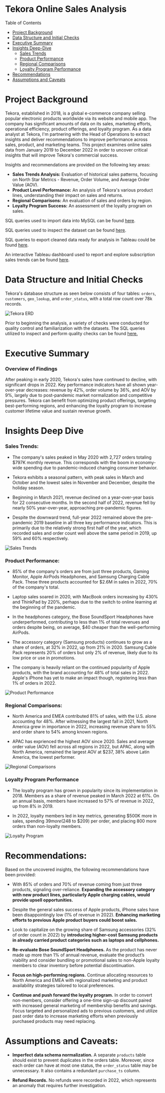 # Tekora Online Sales Analysis


Table of Contents

- [Project Background](#project-background)
- [Data Structure and Initial Checks](#data-structure-and-initial-checks)
- [Executive Summary](#executive-summary)
- [Insights Deep-Dive](#insights-deep-dive)
    - [Sales Trends](#sales-trends)
    - [Product Performance](#product-performance)
    - [Regional Comparisons](#regional-comparisons)
    - [Loyalty Program Performance](#loyalty-program-performance)
- [Recommendations](#recommendations)
- [Assumptions and Caveats](#assumptions-and-caveats)




# Project Background
Tekora, established in 2018, is a global e-commerce company selling popular electronic products worldwide via its website and mobile app. The company has significant amounts of data on its sales, marketing efforts, operational efficiency, product offerings, and loyalty program. As a data analyst at Tekora, I'm partnering with the Head of Operations to extract insights and deliver recommendations to improve performance across sales, product, and marketing teams. This project examines online sales data from January 2019 to December 2022 in order to uncover critical insights that will improve Tekora's commercial success. 

Insights and recommendations are provided on the following key areas:

- **Sales Trends Analysis:** Evaluation of historical sales patterns, focusing on North Star Metrics - Revenue, Order Volume, and Average Order Value (AOV).
- **Product Level Performance:** An analysis of Tekora's various product lines, understanding their impact on sales and returns.
- **Regional Comparisons:** An evaluation of sales and orders by region.
- **Loyalty Program Success:** An assessment of the loyalty program on sales.


SQL queries used to import data into MySQL can be found [here](https://github.com/hiepnguyenbg/Tekora-Online-Sales-Analysis/blob/main/assets/Dataset%20Import.sql). 

SQL queries used to inspect the dataset can be found [here](https://github.com/hiepnguyenbg/Tekora-Online-Sales-Analysis/blob/main/assets/Initial%20Data%20Checks.sql).  

SQL queries to export cleaned data ready for analysis in Tableau could be found [here](https://github.com/hiepnguyenbg/Tekora-Online-Sales-Analysis/blob/main/assets/Cleaning%20Data%20for%20Analysis.sql).  

An interactive Tableau dashboard used to report and explore subscription sales trends can be found [here](https://public.tableau.com/app/profile/hiepnguyenbg/viz/TekoraSalesAnalysis/TrendDashboard).

# Data Structure and Initial Checks

Tekora's database structure as seen below consists of four tables: `orders`, `customers`, `geo_lookup`, and `order_status`, with a total row count over 78k records.

![Tekora ERD](https://github.com/hiepnguyenbg/Tekora-Online-Sales-Analysis/blob/main/assets/Tekora%20ERD.jpg)

Prior to beginning the analysis, a variety of checks were conducted for quality control and familiarization with the datasets. The SQL queries utilized to inspect and perform quality checks can be found [here.](https://github.com/hiepnguyenbg/Tekora-Online-Sales-Analysis/blob/main/assets/Initial%20Data%20Checks.sql)


# Executive Summary

### Overview of Findings

After peaking in early 2020, Tekora's sales have continued to decline, with significant drops in 2022. Key performance indicators have all shown year-over-year decreases: revenue by 42%, order volume by 36%, and AOV by 9%, largely due to post-pandemic market normalization and competitive pressures. Tekora can benefit from optimizing product offerings, targeting best-performing regions, and enhancing the loyalty program to increase customer lifetime value and sustain revenue growth.


# Insights Deep Dive

### Sales Trends:

* The company's sales peaked in May 2020 with 2,727 orders totaling $797K monthly revenue. This corresponds with the boom in economy-wide spending due to pandemic-induced changing consumer behavior.

* Tekora exhibits a seasonal pattern, with peak sales in March and October and the lowest sales in November and December, despite the holiday season.
  
* Beginning in March 2021, revenue declined on a year-over-year basis for 22 consecutive months. In the second half of 2022, revenue fell by nearly 50% year-over-year, approaching pre-pandemic figures.
  
* Despite the downward trend, full-year 2022 remained above the pre-pandemic 2019 baseline in all three key performance indicators. This is primarily due to the relatively strong first half of the year, which recorded sales and order count well above the same period in 2019, up 59% and 60% respectively.
  

![Sales Trends](https://github.com/hiepnguyenbg/Tekora-Online-Sales-Analysis/blob/main/assets/Trend%20Dashboard.png)


### Product Performance:

* 85% of the company's orders are from just three products, Gaming Monitor, Apple AirPods Headphones, and Samsung Charging Cable Pack. These three products accounted for $2.6M in sales in 2022, 70% of the company's total.
  
* Laptop sales soared in 2020, with MacBook orders increasing by 430% and ThinkPad by 220%, perhaps due to the switch to online learning at the beginning of the pandemic. 

* In the headphones category, the Bose SoundSport Headphones have underperformed, contributing to less than 1% of total revenues and orders despite being, on average, $40 cheaper than the well-performing AirPods.
  
* The accessory category (Samsung products) continues to grow as a share of orders, at 32% in 2022, up from 21% in 2020. Samsung Cable Pack represents 20% of orders but only 2% of revenue, likely due to its low price or use in promotions.
  
* The company is heavily reliant on the continued popularity of Apple products, with the brand accounting for 48% of total sales in 2022. Apple's iPhone has yet to make an impact though, registering less than 1% of orders in 2022.

![Product Performance](https://github.com/hiepnguyenbg/Tekora-Online-Sales-Analysis/blob/main/assets/Product%20Dashboard.png)



### Regional Comparisons:

* North America and EMEA contributed 81% of sales, with the U.S. alone accounting for 48%. After witnessing the largest fall in 2021, North America grew in importance in 2022, increasing revenue share to 55% and order share to 54% among known regions.
  
* APAC has exprienced the highest AOV since 2020. Sales and average order value (AOV) fell across all regions in 2022, but APAC, along with North America, remained the largest AOV at $237, 38% above Latin America, the lowest performer.
  


![Regional Comparisons](https://github.com/hiepnguyenbg/Tekora-Online-Sales-Analysis/blob/main/assets/Region%20Dashboard.png)


### Loyalty Program Performance

* The loyalty program has grown in popularity since its implementation in 2018. Members as a share of revenue peaked in March 2022 at 61%. On an annual basis, members have increased to 57% of revenue in 2022, up from 8% in 2019.
  
* In 2022, loyalty members led in key metrics, generating $500K more in sales, spending $39 more ($248 to $209) per order, and placing 800 more orders than non-loyalty members.
  

![Loyalty Program](https://github.com/hiepnguyenbg/Tekora-Online-Sales-Analysis/blob/main/assets/Loyalty%20Dashboard.png)




# Recommendations:

Based on the uncovered insights, the following recommendations have been provided: 

* With 85% of orders and 70% of revenue coming from just three products, signaling over-reliance. **Expanding the accessory category with new product lines, particularly Apple charging cables, would provide upsell opportunities.**
  
* Despite the general sales success of Apple products, iPhone sales have been disappointingly low (1% of revenue in 2022). **Enhancing marketing efforts to previous Apple product buyers could boost sales.**
  
* Look to capitalize on the growing share of Samsung accessories (32% of order count in 2022) by **introducing higher-cost Samsung products in already carried product categories such as laptops and cellphones.**
  
* **Re-evaluate Bose SoundSport Headphones.** As the product has never made up more than 1% of annual revenue, evaluate the product’s viability and consider bundling or promotional sales to non-Apple loyalty members to clear inventory before potential discontinuation.

* **Focus on high-performing regions.** Continue allocating resources to North America and EMEA with regionalized marketing and product availability strategies tailored to local preferences.
  
* **Continue and push forward the loyalty program.** In order to convert non-members, consider offering a one-time sign-up discount paired with increased general marketing of membership benefits and savings. Focus targeted and personalized ads to previous customers, and utilize past order data to increase marketing efforts when previously purchased products may need replacing.


# Assumptions and Caveats:

* **Imperfect data schema normalization.** A separate `products` table should exist to prevent duplicates in the orders table. Moreover, since each order can have at most one status, the `order_status` table may be unnecessary. It also contains a redundant `purchase_ts` column.

* **Refund Records.** No refunds were recorded in 2022, which represents an anomaly that requires further investigation.


